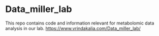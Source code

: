 # Data_miller_lab


This repo contains code and information relevant for metabolomic data analysis in our lab.
https://www.vrindakalia.com/Data_miller_lab/

